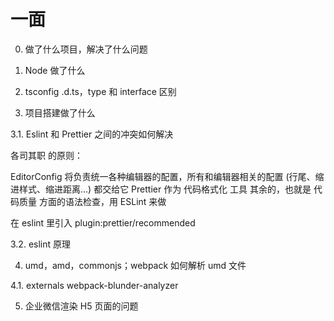 # 一面

0. 做了什么项目，解决了什么问题

1. Node 做了什么

2. tsconfig .d.ts，type 和 interface 区别

3. 项目搭建做了什么

3.1. Eslint 和 Prettier 之间的冲突如何解决

各司其职 的原则：

EditorConfig 将负责统一各种编辑器的配置，所有和编辑器相关的配置 (行尾、缩进样式、缩进距离...) 都交给它
Prettier 作为 代码格式化 工具
其余的，也就是 代码质量 方面的语法检查，用 ESLint 来做

在 eslint 里引入 plugin:prettier/recommended

3.2. eslint 原理

4. umd，amd，commonjs；webpack 如何解析 umd 文件

4.1. externals webpack-blunder-analyzer

5. 企业微信渲染 H5 页面的问题
